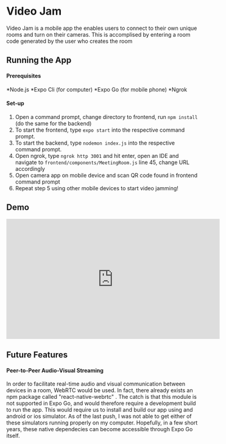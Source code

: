 # Video Jam
Video Jam is a mobile app the enables users to connect to their own unique rooms and turn on their cameras. This is accomplised by entering a room code generated by the user who creates the room

## Running the App

#### Prerequisites
*Node.js
*Expo Cli (for computer)
*Expo Go (for mobile phone)
*Ngrok 

#### Set-up
1. Open a command prompt, change directory to frontend, run `npm install` (do the same for the backend)
2. To start the frontend, type `expo start` into the respective command prompt.
3. To start the backend, type `nodemon index.js` into the respective command prompt.
4. Open ngrok, type `ngrok http 3001` and hit enter, open an IDE and navigate to `frontend/components/MeetingRoom.js` line 45, change URL accordingly
5. Open camera app on mobile device and scan QR code found in frontend command prompt
6. Repeat step 5 using other mobile devices to start video jamming!

## Demo
<iframe width="560" height="315" src="https://www.youtube.com/embed/9aDjXUh6AlY" title="YouTube video player" frameborder="0" allow="accelerometer; autoplay; clipboard-write; encrypted-media; gyroscope; picture-in-picture" allowfullscreen></iframe>

## Future Features
#### Peer-to-Peer Audio-Visual Streaming
In order to facilitate real-time audio and visual communication between devices in a room, WebRTC would be used. In fact, there already exists an npm package called "react-native-webrtc" . The catch is that this module is not supported in Expo Go, and would therefore require a development build to run the app. This would require us to install and build our app using and android or ios simulator. As of the last push, I was not able to get either of these simulators running properly on my computer.
Hopefully, in a few short years, these native dependecies can become accessible through Expo Go itself.


